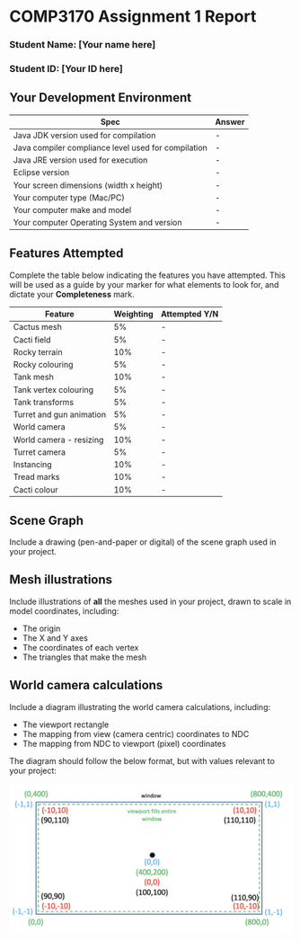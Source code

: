# COMP3170 Assignment 1 Report
### Student Name: [Your name here]
### Student ID: [Your ID here]

## Your Development Environment
|Spec|Answer|
|----|-----|
|Java JDK version used for compilation|-|
|Java compiler compliance level used for compilation|-|
|Java JRE version used for execution|-|
|Eclipse version|-|
|Your screen dimensions (width x height)|-|
|Your computer type (Mac/PC)|-|
|Your computer make and model|-|
|Your computer Operating System and version|-|

## Features Attempted
Complete the table below indicating the features you have attempted. This will be used as a guide by your marker for what elements to look for, and dictate your <b>Completeness</b> mark.

|Feature|Weighting|Attempted Y/N|
|-------|---------|-------------|
|Cactus mesh|5%|-|
|Cacti field|5%|-|
|Rocky terrain|10%|-|
|Rocky colouring|5%|-|
|Tank mesh|10%|-|
|Tank vertex colouring|5%|-|
|Tank transforms|5%|-|
|Turret and gun animation|5%|-|
|World camera |5%|-|
|World camera - resizing|10%|-|
|Turret camera|5%|-|
|Instancing|10%|-|
|Tread marks|10%|-|
|Cacti colour|10%|-|

## Scene Graph
Include a drawing (pen-and-paper or digital) of the scene graph used in your project.

## Mesh illustrations
Include illustrations of <b>all</b> the meshes used in your project, drawn to scale in model coordinates, including:
* The origin
* The X and Y axes
* The coordinates of each vertex
* The triangles that make the mesh

## World camera calculations
Include a diagram illustrating the world camera calculations, including:
* The viewport rectangle
* The mapping from view (camera centric) coordinates to NDC
* The mapping from NDC to viewport (pixel) coordinates

The diagram should follow the below format, but with values relevant to your project:

![ExampleCameraDiagram](ExampleImages/examplecameradiagram.png)